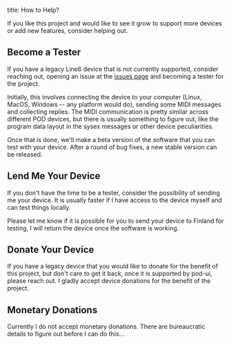 title: How to Help?

If you like this project and would like to see it grow to support more devices
or add new features, consider helping out.

## Become a Tester

If you have a legacy Line6 device that is not currently supported, consider
reaching out, opening an issue at the [issues page](https://github.com/arteme/pod-ui/issues)
and becoming a tester for the project.

Initially, this involves connecting the device to your computer (Linux,
MacOS, Windows -- any platform would do), sending some MIDI messages and
collecting replies. The MIDI communication is pretty similar across
different POD devices, but there is usually something to figure out,
like the program data layout in the sysex messages or other device peculiarities.  

Once that is done, we'll make a beta version of the software that you
can test with your device. After a round of bug fixes, a new stable version
can be released.

## Lend Me Your Device

If you don't have the time to be a tester, consider the possibility
of sending me your device. It is usually faster if I have access to
the device myself and can test things locally.

Please let me know if it is possible for you to send your device to
Finland for testing, I will return the device once the software is
working.

## Donate Your Device

If you have a legacy device that you would like to donate for the
benefit of this project, but don't care to get it back, once it is
supported by pod-ui, please reach out. I gladly accept device
donations for the benefit of the project.

## Monetary Donations 

Currently I do not accept monetary donations. There are bureaucratic
details to figure out before I can do this...
